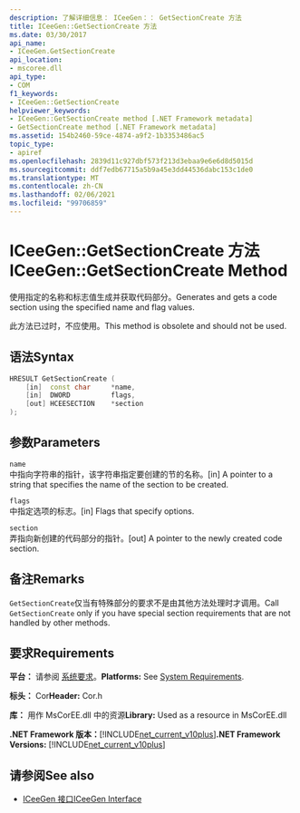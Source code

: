 ```yaml
---
description: 了解详细信息： ICeeGen：： GetSectionCreate 方法
title: ICeeGen::GetSectionCreate 方法
ms.date: 03/30/2017
api_name:
- ICeeGen.GetSectionCreate
api_location:
- mscoree.dll
api_type:
- COM
f1_keywords:
- ICeeGen::GetSectionCreate
helpviewer_keywords:
- ICeeGen::GetSectionCreate method [.NET Framework metadata]
- GetSectionCreate method [.NET Framework metadata]
ms.assetid: 154b2460-59ce-4874-a9f2-1b3353486ac5
topic_type:
- apiref
ms.openlocfilehash: 2839d11c927dbf573f213d3ebaa9e6e6d8d5015d
ms.sourcegitcommit: ddf7edb67715a5b9a45e3dd44536dabc153c1de0
ms.translationtype: MT
ms.contentlocale: zh-CN
ms.lasthandoff: 02/06/2021
ms.locfileid: "99706859"
---
```

# <a name="iceegengetsectioncreate-method"></a><span data-ttu-id="cec63-103">ICeeGen::GetSectionCreate 方法</span><span class="sxs-lookup"><span data-stu-id="cec63-103">ICeeGen::GetSectionCreate Method</span></span>

<span data-ttu-id="cec63-104">使用指定的名称和标志值生成并获取代码部分。</span><span class="sxs-lookup"><span data-stu-id="cec63-104">Generates and gets a code section using the specified name and flag values.</span></span>  
  
 <span data-ttu-id="cec63-105">此方法已过时，不应使用。</span><span class="sxs-lookup"><span data-stu-id="cec63-105">This method is obsolete and should not be used.</span></span>  
  
## <a name="syntax"></a><span data-ttu-id="cec63-106">语法</span><span class="sxs-lookup"><span data-stu-id="cec63-106">Syntax</span></span>  
  
```cpp  
HRESULT GetSectionCreate (  
    [in]  const char     *name,  
    [in]  DWORD          flags,  
    [out] HCEESECTION    *section  
);  
```  
  
## <a name="parameters"></a><span data-ttu-id="cec63-107">参数</span><span class="sxs-lookup"><span data-stu-id="cec63-107">Parameters</span></span>  

 `name`  
 <span data-ttu-id="cec63-108">中指向字符串的指针，该字符串指定要创建的节的名称。</span><span class="sxs-lookup"><span data-stu-id="cec63-108">[in] A pointer to a string that specifies the name of the section to be created.</span></span>  
  
 `flags`  
 <span data-ttu-id="cec63-109">中指定选项的标志。</span><span class="sxs-lookup"><span data-stu-id="cec63-109">[in] Flags that specify options.</span></span>  
  
 `section`  
 <span data-ttu-id="cec63-110">弄指向新创建的代码部分的指针。</span><span class="sxs-lookup"><span data-stu-id="cec63-110">[out] A pointer to the newly created code section.</span></span>  
  
## <a name="remarks"></a><span data-ttu-id="cec63-111">备注</span><span class="sxs-lookup"><span data-stu-id="cec63-111">Remarks</span></span>  

 <span data-ttu-id="cec63-112">`GetSectionCreate`仅当有特殊部分的要求不是由其他方法处理时才调用。</span><span class="sxs-lookup"><span data-stu-id="cec63-112">Call `GetSectionCreate` only if you have special section requirements that are not handled by other methods.</span></span>  
  
## <a name="requirements"></a><span data-ttu-id="cec63-113">要求</span><span class="sxs-lookup"><span data-stu-id="cec63-113">Requirements</span></span>  

 <span data-ttu-id="cec63-114">**平台：** 请参阅 [系统要求](../../get-started/system-requirements.md)。</span><span class="sxs-lookup"><span data-stu-id="cec63-114">**Platforms:** See [System Requirements](../../get-started/system-requirements.md).</span></span>  
  
 <span data-ttu-id="cec63-115">**标头：** Cor</span><span class="sxs-lookup"><span data-stu-id="cec63-115">**Header:** Cor.h</span></span>  
  
 <span data-ttu-id="cec63-116">**库：** 用作 MsCorEE.dll 中的资源</span><span class="sxs-lookup"><span data-stu-id="cec63-116">**Library:** Used as a resource in MsCorEE.dll</span></span>  
  
 <span data-ttu-id="cec63-117">**.NET Framework 版本：**[!INCLUDE[net_current_v10plus](../../../../includes/net-current-v10plus-md.md)]</span><span class="sxs-lookup"><span data-stu-id="cec63-117">**.NET Framework Versions:** [!INCLUDE[net_current_v10plus](../../../../includes/net-current-v10plus-md.md)]</span></span>  
  
## <a name="see-also"></a><span data-ttu-id="cec63-118">请参阅</span><span class="sxs-lookup"><span data-stu-id="cec63-118">See also</span></span>

- [<span data-ttu-id="cec63-119">ICeeGen 接口</span><span class="sxs-lookup"><span data-stu-id="cec63-119">ICeeGen Interface</span></span>](iceegen-interface.md)
